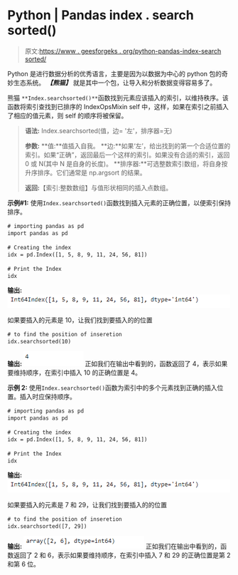 # Python | Pandas index . search sorted()

> 原文:[https://www . geesforgeks . org/python-pandas-index-search sorted/](https://www.geeksforgeeks.org/python-pandas-index-searchsorted/)

Python 是进行数据分析的优秀语言，主要是因为以数据为中心的 python 包的奇妙生态系统。 ***【熊猫】*** 就是其中一个包，让导入和分析数据变得容易多了。

熊猫 `**Index.searchsorted()**`函数找到元素应该插入的索引，以维持秩序。该函数将索引查找到已排序的 IndexOpsMixin self 中，这样，如果在索引之前插入了相应的值元素，则 self 的顺序将被保留。

> **语法:** Index.searchsorted(值，边= '左'，排序器=无)
> 
> **参数:**
> **值:**值插入自我。
> **边:**如果‘左’，给出找到的第一个合适位置的索引。如果“正确”，返回最后一个这样的索引。如果没有合适的索引，返回 0 或 N(其中 N 是自身的长度)。
> **排序器:**可选整数索引数组，将自身按升序排序。它们通常是 np.argsort 的结果。
> 
> **返回:**【索引:整数数组】与值形状相同的插入点数组。

**示例#1:** 使用`Index.searchsorted()`函数找到插入元素的正确位置，以便索引保持排序。

```
# importing pandas as pd
import pandas as pd

# Creating the index
idx = pd.Index([1, 5, 8, 9, 11, 24, 56, 81])

# Print the Index
idx
```

**输出:**
![](img/19cbde8d04c122e4d3e025dbe8901079.png)

如果要插入的元素是 10，让我们找到要插入的的位置

```
# to find the position of inseretion
idx.searchsorted(10)
```

**输出:**
![](img/df20179fb1f873a5ef9c7ec504d05352.png)
正如我们在输出中看到的，函数返回了 4，表示如果要维持顺序，在索引中插入 10 的正确位置是 4。

**示例 2:** 使用`Index.searchsorted()`函数为索引中的多个元素找到正确的插入位置。插入时应保持顺序。

```
# importing pandas as pd
import pandas as pd

# Creating the index
idx = pd.Index([1, 5, 8, 9, 11, 24, 56, 81])

# Print the Index
idx
```

**输出:**
![](img/19cbde8d04c122e4d3e025dbe8901079.png)

如果要插入的元素是 7 和 29，让我们找到要插入的的位置

```
# to find the position of inseretion
idx.searchsorted([7, 29])
```

**输出:**
![](img/0d877552a759fe9fa3031ffb31503ce2.png)
正如我们在输出中看到的，函数返回了 2 和 6，表示如果要维持顺序，在索引中插入 7 和 29 的正确位置是第 2 和第 6 位。